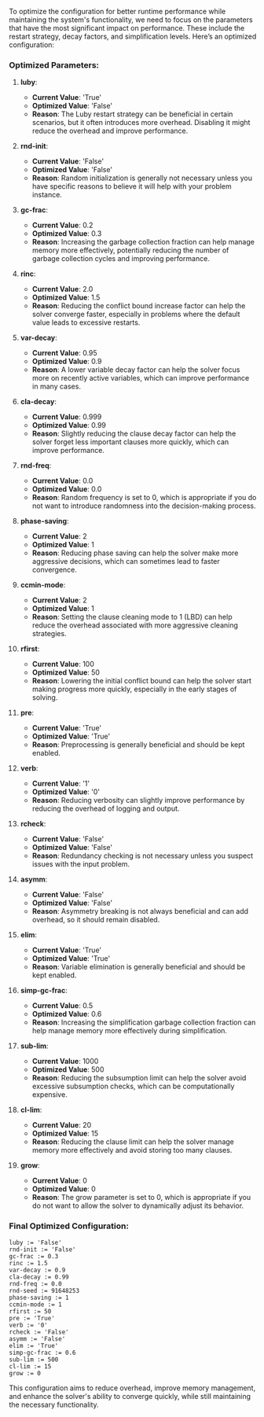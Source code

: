 To optimize the configuration for better runtime performance while maintaining the system's functionality, we need to focus on the parameters that have the most significant impact on performance. These include the restart strategy, decay factors, and simplification levels. Here’s an optimized configuration:

### Optimized Parameters:

1. **luby**:
   - **Current Value**: 'True'
   - **Optimized Value**: 'False'
   - **Reason**: The Luby restart strategy can be beneficial in certain scenarios, but it often introduces more overhead. Disabling it might reduce the overhead and improve performance.

2. **rnd-init**:
   - **Current Value**: 'False'
   - **Optimized Value**: 'False'
   - **Reason**: Random initialization is generally not necessary unless you have specific reasons to believe it will help with your problem instance.

3. **gc-frac**:
   - **Current Value**: 0.2
   - **Optimized Value**: 0.3
   - **Reason**: Increasing the garbage collection fraction can help manage memory more effectively, potentially reducing the number of garbage collection cycles and improving performance.

4. **rinc**:
   - **Current Value**: 2.0
   - **Optimized Value**: 1.5
   - **Reason**: Reducing the conflict bound increase factor can help the solver converge faster, especially in problems where the default value leads to excessive restarts.

5. **var-decay**:
   - **Current Value**: 0.95
   - **Optimized Value**: 0.9
   - **Reason**: A lower variable decay factor can help the solver focus more on recently active variables, which can improve performance in many cases.

6. **cla-decay**:
   - **Current Value**: 0.999
   - **Optimized Value**: 0.99
   - **Reason**: Slightly reducing the clause decay factor can help the solver forget less important clauses more quickly, which can improve performance.

7. **rnd-freq**:
   - **Current Value**: 0.0
   - **Optimized Value**: 0.0
   - **Reason**: Random frequency is set to 0, which is appropriate if you do not want to introduce randomness into the decision-making process.

8. **phase-saving**:
   - **Current Value**: 2
   - **Optimized Value**: 1
   - **Reason**: Reducing phase saving can help the solver make more aggressive decisions, which can sometimes lead to faster convergence.

9. **ccmin-mode**:
   - **Current Value**: 2
   - **Optimized Value**: 1
   - **Reason**: Setting the clause cleaning mode to 1 (LBD) can help reduce the overhead associated with more aggressive cleaning strategies.

10. **rfirst**:
    - **Current Value**: 100
    - **Optimized Value**: 50
    - **Reason**: Lowering the initial conflict bound can help the solver start making progress more quickly, especially in the early stages of solving.

11. **pre**:
    - **Current Value**: 'True'
    - **Optimized Value**: 'True'
    - **Reason**: Preprocessing is generally beneficial and should be kept enabled.

12. **verb**:
    - **Current Value**: '1'
    - **Optimized Value**: '0'
    - **Reason**: Reducing verbosity can slightly improve performance by reducing the overhead of logging and output.

13. **rcheck**:
    - **Current Value**: 'False'
    - **Optimized Value**: 'False'
    - **Reason**: Redundancy checking is not necessary unless you suspect issues with the input problem.

14. **asymm**:
    - **Current Value**: 'False'
    - **Optimized Value**: 'False'
    - **Reason**: Asymmetry breaking is not always beneficial and can add overhead, so it should remain disabled.

15. **elim**:
    - **Current Value**: 'True'
    - **Optimized Value**: 'True'
    - **Reason**: Variable elimination is generally beneficial and should be kept enabled.

16. **simp-gc-frac**:
    - **Current Value**: 0.5
    - **Optimized Value**: 0.6
    - **Reason**: Increasing the simplification garbage collection fraction can help manage memory more effectively during simplification.

17. **sub-lim**:
    - **Current Value**: 1000
    - **Optimized Value**: 500
    - **Reason**: Reducing the subsumption limit can help the solver avoid excessive subsumption checks, which can be computationally expensive.

18. **cl-lim**:
    - **Current Value**: 20
    - **Optimized Value**: 15
    - **Reason**: Reducing the clause limit can help the solver manage memory more effectively and avoid storing too many clauses.

19. **grow**:
    - **Current Value**: 0
    - **Optimized Value**: 0
    - **Reason**: The grow parameter is set to 0, which is appropriate if you do not want to allow the solver to dynamically adjust its behavior.

### Final Optimized Configuration:

```plaintext
luby := 'False'
rnd-init := 'False'
gc-frac := 0.3
rinc := 1.5
var-decay := 0.9
cla-decay := 0.99
rnd-freq := 0.0
rnd-seed := 91648253
phase-saving := 1
ccmin-mode := 1
rfirst := 50
pre := 'True'
verb := '0'
rcheck := 'False'
asymm := 'False'
elim := 'True'
simp-gc-frac := 0.6
sub-lim := 500
cl-lim := 15
grow := 0
```

This configuration aims to reduce overhead, improve memory management, and enhance the solver's ability to converge quickly, while still maintaining the necessary functionality.